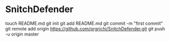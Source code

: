 SnitchDefender
==============
touch README.md
git init
git add README.md
git commit -m "first commit"
git remote add origin https://github.com/prgrichi/SnitchDefender.git
git push -u origin master
